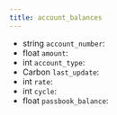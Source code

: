```yaml
---
title: account_balances  
---
```


- string `account_number`:
- float `amount`:
- int `account_type`:
- Carbon `last_update`:
- int `rate`:
- int `cycle`:
- float `passbook_balance`:
